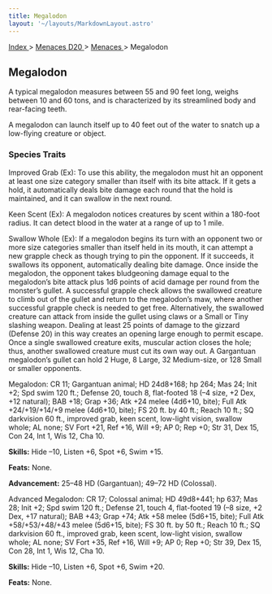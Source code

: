 ```yaml
---
title: Megalodon
layout: '~/layouts/MarkdownLayout.astro'
---
```


[ Index ](/) > [ Menaces D20 ](/menaces.d20) > [ Menaces ](/menaces.d20/menaces) > Megalodon

##  Megalodon

A typical megalodon measures between 55 and 90 feet long, weighs between 10
and 60 tons, and is characterized by its streamlined body and rear-facing
teeth.

A megalodon can launch itself up to 40 feet out of the water to snatch up a
low-flying creature or object.

###  Species Traits

Improved Grab (Ex): To use this ability, the megalodon must hit an opponent at
least one size category smaller than itself with its bite attack. If it gets a
hold, it automatically deals bite damage each round that the hold is
maintained, and it can swallow in the next round.

Keen Scent (Ex): A megalodon notices creatures by scent within a 180-foot
radius. It can detect blood in the water at a range of up to 1 mile.

Swallow Whole (Ex): If a megalodon begins its turn with an opponent two or
more size categories smaller than itself held in its mouth, it can attempt a
new grapple check as though trying to pin the opponent. If it succeeds, it
swallows its opponent, automatically dealing bite damage. Once inside the
megalodon, the opponent takes bludgeoning damage equal to the megalodon’s bite
attack plus 1d6 points of acid damage per round from the monster’s gullet. A
successful grapple check allows the swallowed creature to climb out of the
gullet and return to the megalodon’s maw, where another successful grapple
check is needed to get free. Alternatively, the swallowed creature can attack
from inside the gullet using claws or a Small or Tiny slashing weapon. Dealing
at least 25 points of damage to the gizzard (Defense 20) in this way creates
an opening large enough to permit escape. Once a single swallowed creature
exits, muscular action closes the hole; thus, another swallowed creature must
cut its own way out. A Gargantuan megalodon’s gullet can hold 2 Huge, 8 Large,
32 Medium-size, or 128 Small or smaller opponents.

Megalodon: CR 11; Gargantuan animal; HD 24d8+168; hp 264; Mas 24; Init +2; Spd
swim 120 ft.; Defense 20, touch 8, flat-footed 18 (–4 size, +2 Dex, +12
natural); BAB +18; Grap +36; Atk +24 melee (4d6+10, bite); Full Atk
+24/+19/+14/+9 melee (4d6+10, bite); FS 20 ft. by 40 ft.; Reach 10 ft.; SQ
darkvision 60 ft., improved grab, keen scent, low-light vision, swallow whole;
AL none; SV Fort +21, Ref +16, Will +9; AP 0; Rep +0; Str 31, Dex 15, Con 24,
Int 1, Wis 12, Cha 10.

**Skills:** Hide –10, Listen +6, Spot +6, Swim +15.

**Feats:** None.

**Advancement:** 25–48 HD (Gargantuan); 49–72 HD (Colossal).

Advanced Megalodon: CR 17; Colossal animal; HD 49d8+441; hp 637; Mas 28; Init
+2; Spd swim 120 ft.; Defense 21, touch 4, flat-footed 19 (–8 size, +2 Dex,
+17 natural); BAB +43; Grap +74; Atk +58 melee (5d6+15, bite); Full Atk
+58/+53/+48/+43 melee (5d6+15, bite); FS 30 ft. by 50 ft.; Reach 10 ft.; SQ
darkvision 60 ft., improved grab, keen scent, low-light vision, swallow whole;
AL none; SV Fort +35, Ref +16, Will +9; AP 0; Rep +0; Str 39, Dex 15, Con 28,
Int 1, Wis 12, Cha 10.

**Skills:** Hide –10, Listen +6, Spot +6, Swim +20.

**Feats:** None.

